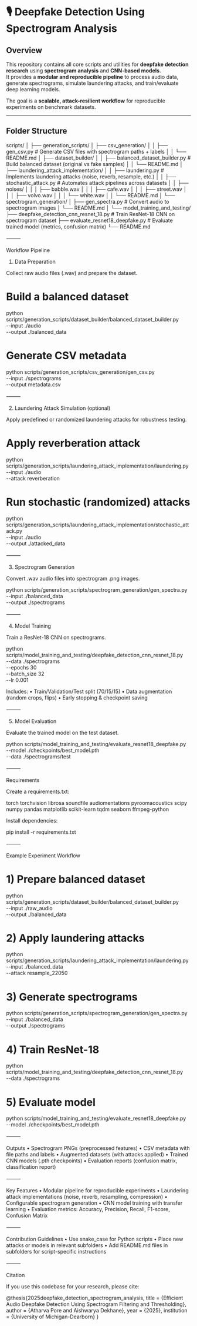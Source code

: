 # 🎙️ Deepfake Detection Using Spectrogram Analysis

## Overview
This repository contains all core scripts and utilities for **deepfake detection research** using **spectrogram analysis** and **CNN-based models**.  
It provides a **modular and reproducible pipeline** to process audio data, generate spectrograms, simulate laundering attacks, and train/evaluate deep learning models.

The goal is a **scalable, attack-resilient workflow** for reproducible experiments on benchmark datasets.

---

## Folder Structure

scripts/
│
├── generation_scripts/
│   ├── csv_generation/
│   │   ├── gen_csv.py                 # Generate CSV files with spectrogram paths + labels
│   │   └── README.md
│   ├── dataset_builder/
│   │   ├── balanced_dataset_builder.py # Build balanced dataset (original vs fake samples)
│   │   └── README.md
│   ├── laundering_attack_implementation/
│   │   ├── laundering.py              # Implements laundering attacks (noise, reverb, resample, etc.)
│   │   ├── stochastic_attack.py       # Automates attack pipelines across datasets
│   │   ├── noises/
│   │   │   ├── babble.wav
│   │   │   ├── cafe.wav
│   │   │   ├── street.wav
│   │   │   ├── volvo.wav
│   │   │   └── white.wav
│   │   └── README.md
│   └── spectrogram_generation/
│       ├── gen_spectra.py             # Convert audio to spectrogram images
│       └── README.md
│
└── model_training_and_testing/
    ├── deepfake_detection_cnn_resnet_18.py   # Train ResNet-18 CNN on spectrogram dataset
    ├── evaluate_resnet18_deepfake.py         # Evaluate trained model (metrics, confusion matrix)
    └── README.md


⸻

Workflow Pipeline

1) Data Preparation

Collect raw audio files (.wav) and prepare the dataset.

# Build a balanced dataset
python scripts/generation_scripts/dataset_builder/balanced_dataset_builder.py \
  --input ./audio \
  --output ./balanced_data

# Generate CSV metadata
python scripts/generation_scripts/csv_generation/gen_csv.py \
  --input ./spectrograms \
  --output metadata.csv


⸻

2) Laundering Attack Simulation (optional)

Apply predefined or randomized laundering attacks for robustness testing.

# Apply reverberation attack
python scripts/generation_scripts/laundering_attack_implementation/laundering.py \
  --input ./audio \
  --attack reverberation

# Run stochastic (randomized) attacks
python scripts/generation_scripts/laundering_attack_implementation/stochastic_attack.py \
  --input ./audio \
  --output ./attacked_data


⸻

3) Spectrogram Generation

Convert .wav audio files into spectrogram .png images.

python scripts/generation_scripts/spectrogram_generation/gen_spectra.py \
  --input ./balanced_data \
  --output ./spectrograms


⸻

4) Model Training

Train a ResNet-18 CNN on spectrograms.

python scripts/model_training_and_testing/deepfake_detection_cnn_resnet_18.py \
  --data ./spectrograms \
  --epochs 30 \
  --batch_size 32 \
  --lr 0.001

Includes:
	•	Train/Validation/Test split (70/15/15)
	•	Data augmentation (random crops, flips)
	•	Early stopping & checkpoint saving

⸻

5) Model Evaluation

Evaluate the trained model on the test dataset.

python scripts/model_training_and_testing/evaluate_resnet18_deepfake.py \
  --model ./checkpoints/best_model.pth \
  --data ./spectrograms/test


⸻

Requirements

Create a requirements.txt:

torch
torchvision
librosa
soundfile
audiomentations
pyroomacoustics
scipy
numpy
pandas
matplotlib
scikit-learn
tqdm
seaborn
ffmpeg-python

Install dependencies:

pip install -r requirements.txt


⸻

Example Experiment Workflow

# 1) Prepare balanced dataset
python scripts/generation_scripts/dataset_builder/balanced_dataset_builder.py \
  --input ./raw_audio \
  --output ./balanced_data

# 2) Apply laundering attacks
python scripts/generation_scripts/laundering_attack_implementation/laundering.py \
  --input ./balanced_data \
  --attack resample_22050

# 3) Generate spectrograms
python scripts/generation_scripts/spectrogram_generation/gen_spectra.py \
  --input ./balanced_data \
  --output ./spectrograms

# 4) Train ResNet-18
python scripts/model_training_and_testing/deepfake_detection_cnn_resnet_18.py \
  --data ./spectrograms

# 5) Evaluate model
python scripts/model_training_and_testing/evaluate_resnet18_deepfake.py \
  --model ./checkpoints/best_model.pth


⸻

Outputs
	•	Spectrogram PNGs (preprocessed features)
	•	CSV metadata with file paths and labels
	•	Augmented datasets (with attacks applied)
	•	Trained CNN models (.pth checkpoints)
	•	Evaluation reports (confusion matrix, classification report)

⸻

Key Features
	•	Modular pipeline for reproducible experiments
	•	Laundering attack implementations (noise, reverb, resampling, compression)
	•	Configurable spectrogram generation
	•	CNN model training with transfer learning
	•	Evaluation metrics: Accuracy, Precision, Recall, F1-score, Confusion Matrix

⸻

Contribution Guidelines
	•	Use snake_case for Python scripts
	•	Place new attacks or models in relevant subfolders
	•	Add README.md files in subfolders for script-specific instructions

⸻

Citation

If you use this codebase for your research, please cite:

@thesis{2025deepfake_detection_spectrogram_analysis,
  title        = {Efficient Audio Deepfake Detection Using Spectrogram Filtering and Thresholding},
  author       = {Atharva Pore and Aishwarya Dekhane},
  year         = {2025},
  institution  = {University of Michigan-Dearborn}
}
